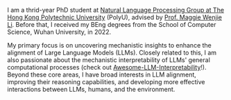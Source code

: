 I am a thrid-year PhD student at [Natural Language Processing Group at The Hong Kong Polytechnic University](polyunlp.github.io) (PolyU), advised by [Prof. Maggie Wenjie Li](https://www4.comp.polyu.edu.hk/~cswjli/). Before that, I received my BEng degrees from the School of Computer Science, Wuhan University, in 2022.

My primary focus is on uncovering mechanistic insights to enhance the alignment of Large Language Models (LLMs). Closely related to this, I am also passionate about the mechanistic interpretability of LLMs' general computational processes (check out [Awesome-LLM-Interpretability](https://github.com/cooperleong00/Awesome-LLM-Interpretability)!). Beyond these core areas, I have broad interests in LLM alignment, improving their reasoning capabilities, and developing more effective interactions between LLMs, humans, and the environment.